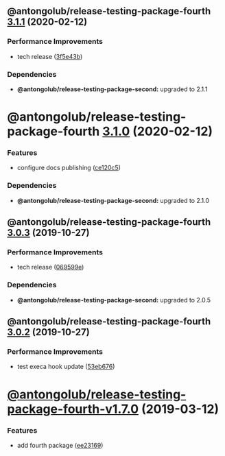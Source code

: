 ## @antongolub/release-testing-package-fourth [3.1.1](https://github.com/antongolub/release-testing/compare/@antongolub/release-testing-package-fourth@3.1.0...@antongolub/release-testing-package-fourth@3.1.1) (2020-02-12)


### Performance Improvements

* tech release ([3f5e43b](https://github.com/antongolub/release-testing/commit/3f5e43b2059560c4b4e71dc17d4f755fffe3fd6f))





### Dependencies

* **@antongolub/release-testing-package-second:** upgraded to 2.1.1

# @antongolub/release-testing-package-fourth [3.1.0](https://github.com/antongolub/release-testing/compare/@antongolub/release-testing-package-fourth@3.0.3...@antongolub/release-testing-package-fourth@3.1.0) (2020-02-12)


### Features

* configure docs publishing ([ce120c5](https://github.com/antongolub/release-testing/commit/ce120c531a3132d95e603042e7218b96a1960159))





### Dependencies

* **@antongolub/release-testing-package-second:** upgraded to 2.1.0

## @antongolub/release-testing-package-fourth [3.0.3](https://github.com/antongolub/release-testing/compare/@antongolub/release-testing-package-fourth@3.0.2...@antongolub/release-testing-package-fourth@3.0.3) (2019-10-27)


### Performance Improvements

* tech release ([069599e](https://github.com/antongolub/release-testing/commit/069599e14bb896cfd0fa1736960ac0c4266905fb))





### Dependencies

* **@antongolub/release-testing-package-second:** upgraded to 2.0.5

## @antongolub/release-testing-package-fourth [3.0.2](https://github.com/antongolub/release-testing/compare/@antongolub/release-testing-package-fourth@3.0.1...@antongolub/release-testing-package-fourth@3.0.2) (2019-10-27)


### Performance Improvements

* test execa hook update ([53eb676](https://github.com/antongolub/release-testing/commit/53eb6760a068816c77eb85c0f511c3d2e6c1fda3))

# [@antongolub/release-testing-package-fourth-v1.7.0](https://github.com/antongolub/release-testing/compare/v1.6.0...v1.7.0) (2019-03-12)


### Features

* add fourth package ([ee23169](https://github.com/antongolub/release-testing/commit/ee23169))
